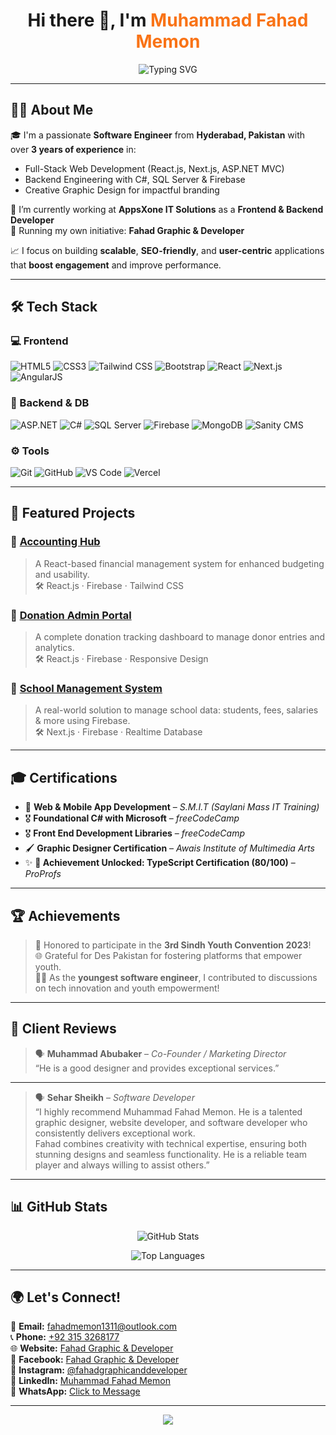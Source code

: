 <h1 align="center">Hi there 👋, I'm <span style="color:#f97316;">Muhammad Fahad Memon</span></h1>

<p align="center">
  <img src="https://readme-typing-svg.herokuapp.com?font=Fira+Code&weight=600&size=22&duration=3000&pause=1000&center=true&vCenter=true&width=900&lines=Software+Engineer+%7C+Full-Stack+Developer+%7C+Graphic+Designer;React.js+%7C+Next.js+%7C+ASP.NET+%7C+Tailwind+CSS;Let's+Build+Impactful+Digital+Solutions!+🚀" alt="Typing SVG" />
</p>


---

## 🧑‍💻 About Me

🎓 I'm a passionate **Software Engineer** from **Hyderabad, Pakistan** with over **3 years of experience** in:

- Full-Stack Web Development (React.js, Next.js, ASP.NET MVC)
- Backend Engineering with C#, SQL Server & Firebase
- Creative Graphic Design for impactful branding

💼 I’m currently working at **AppsXone IT Solutions** as a **Frontend & Backend Developer**  
🚀 Running my own initiative: **Fahad Graphic & Developer**

📈 I focus on building **scalable**, **SEO-friendly**, and **user-centric** applications that **boost engagement** and improve performance.

---

## 🛠 Tech Stack

### 💻 Frontend
![HTML5](https://img.shields.io/badge/HTML5-E34F26?style=for-the-badge&logo=html5&logoColor=white)
![CSS3](https://img.shields.io/badge/CSS3-1572B6?style=for-the-badge&logo=css3&logoColor=white)
![Tailwind CSS](https://img.shields.io/badge/Tailwind-38B2AC?style=for-the-badge&logo=tailwind-css&logoColor=white)
![Bootstrap](https://img.shields.io/badge/Bootstrap-563D7C?style=for-the-badge&logo=bootstrap&logoColor=white)
![React](https://img.shields.io/badge/React-20232A?style=for-the-badge&logo=react&logoColor=61DAFB)
![Next.js](https://img.shields.io/badge/Next.js-black?style=for-the-badge&logo=next.js&logoColor=white)
![AngularJS](https://img.shields.io/badge/AngularJS-E23237?style=for-the-badge&logo=angularjs&logoColor=white)

### 🔧 Backend & DB
![ASP.NET](https://img.shields.io/badge/ASP.NET-512BD4?style=for-the-badge&logo=dotnet&logoColor=white)
![C#](https://img.shields.io/badge/C%23-239120?style=for-the-badge&logo=c-sharp&logoColor=white)
![SQL Server](https://img.shields.io/badge/SQL%20Server-CC2927?style=for-the-badge&logo=microsoft-sql-server&logoColor=white)
![Firebase](https://img.shields.io/badge/Firebase-FFCA28?style=for-the-badge&logo=firebase&logoColor=black)
![MongoDB](https://img.shields.io/badge/MongoDB-47A248?style=for-the-badge&logo=mongodb&logoColor=white)
![Sanity CMS](https://img.shields.io/badge/Sanity-EF3E36?style=for-the-badge&logo=sanity&logoColor=white)

### ⚙️ Tools
![Git](https://img.shields.io/badge/Git-F05032?style=for-the-badge&logo=git&logoColor=white)
![GitHub](https://img.shields.io/badge/GitHub-181717?style=for-the-badge&logo=github&logoColor=white)
![VS Code](https://img.shields.io/badge/VS%20Code-007ACC?style=for-the-badge&logo=visual-studio-code&logoColor=white)
![Vercel](https://img.shields.io/badge/Vercel-000000?style=for-the-badge&logo=vercel&logoColor=white)

---

## 🚀 Featured Projects

### 💼 [Accounting Hub](https://github.com/fahadmemon1234)
> A React-based financial management system for enhanced budgeting and usability.  
🛠 React.js · Firebase · Tailwind CSS

### 🎁 [Donation Admin Portal](https://github.com/fahadmemon1234)
> A complete donation tracking dashboard to manage donor entries and analytics.  
🛠 React.js · Firebase · Responsive Design

### 🏫 [School Management System](https://github.com/fahadmemon1234)
> A real-world solution to manage school data: students, fees, salaries & more using Firebase.  
🛠 Next.js · Firebase · Realtime Database

---

## 🎓 Certifications

- 🧠 **Web & Mobile App Development** – *S.M.I.T (Saylani Mass IT Training)*  
- 🎖️ **Foundational C# with Microsoft** – *freeCodeCamp*  
- 🎖️ **Front End Development Libraries** – *freeCodeCamp*  
- 🖌️ **Graphic Designer Certification** – *Awais Institute of Multimedia Arts*  
- ✨ **🚀 Achievement Unlocked: TypeScript Certification (80/100)** – *ProProfs*

---

## 🏆 Achievements

> 🚀 Honored to participate in the **3rd Sindh Youth Convention 2023**!  
> 🌐 Grateful for Des Pakistan for fostering platforms that empower youth.  
> 👨‍💻 As the **youngest software engineer**, I contributed to discussions on tech innovation and youth empowerment!

---

## 🌟 Client Reviews

> 🗣️ **Muhammad Abubaker** – *Co-Founder / Marketing Director*  
> “He is a good designer and provides exceptional services.”

---

> 🗣️ **Sehar Sheikh** – *Software Developer*  
> “I highly recommend Muhammad Fahad Memon. He is a talented graphic designer, website developer, and software developer who consistently delivers exceptional work.  
Fahad combines creativity with technical expertise, ensuring both stunning designs and seamless functionality. He is a reliable team player and always willing to assist others.”

---

## 📊 GitHub Stats

<p align="center">
  <img src="https://github-readme-stats.vercel.app/api?username=fahadmemon1234&show_icons=true&theme=radical" alt="GitHub Stats" />
</p>
<p align="center">
  <img src="https://github-readme-stats.vercel.app/api/top-langs/?username=fahadmemon1234&layout=compact&langs_count=8&theme=algolia" alt="Top Languages" />
</p>

---

## 🌍 Let's Connect!

📧 **Email:** [fahadmemon1311@outlook.com](mailto:fahadmemon1311@outlook.com)  
📞 **Phone:** [+92 315 3268177](tel:+923153268177)  
🌐 **Website:** [Fahad Graphic & Developer](https://fahad-graphic-and-developer.web.app)  
📘 **Facebook:** [Fahad Graphic & Developer](https://www.facebook.com/FahadGraphicAndDeveloper)  
📸 **Instagram:** [@fahadgraphicanddeveloper](https://www.instagram.com/fahadgraphicanddeveloper)  
💼 **LinkedIn:** [Muhammad Fahad Memon](https://www.linkedin.com/in/muhammadfahadmemon)  
📲 **WhatsApp:** [Click to Message](https://wa.me/+923182432729)

---

<p align="center">
  <img src="https://capsule-render.vercel.app/api?type=waving&color=0F2027&height=100&section=footer"/>
</p>
